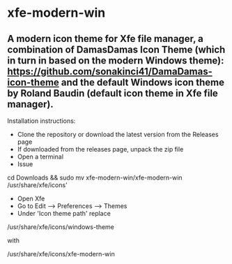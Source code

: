 # xfe-modern-win
A modern icon theme for Xfe file manager, a combination of DamasDamas Icon Theme (which in turn in based on the modern Windows theme): https://github.com/sonakinci41/DamaDamas-icon-theme and the default Windows icon theme by Roland Baudin (default icon theme in Xfe file manager).
---
Installation instructions:

* Clone the repository or download the latest version from the Releases page
* If downloaded from the releases page, unpack the zip file
* Open a terminal
* Issue

cd Downloads && sudo mv xfe-modern-win/xfe-modern-win /usr/share/xfe/icons'

* Open Xfe
* Go to Edit --> Preferences --> Themes
* Under 'Icon theme path' replace 

/usr/share/xfe/icons/windows-theme

with

/usr/share/xfe/icons/xfe-modern-win
